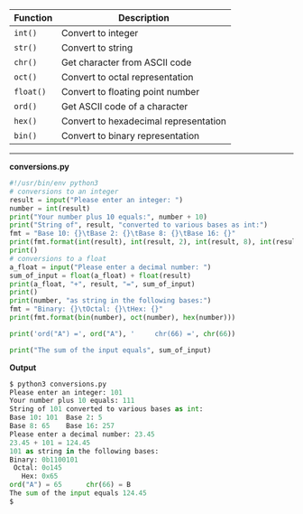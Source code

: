 | Function  | Description                       |
|-----------|-----------------------------------|
| `int()`   | Convert to integer                |
| `str()`   | Convert to string                 |
| `chr()`   | Get character from ASCII code    |
| `oct()`   | Convert to octal representation  |
| `float()` | Convert to floating point number  |
| `ord()`   | Get ASCII code of a character    |
| `hex()`   | Convert to hexadecimal representation |
| `bin()`   | Convert to binary representation  |

* * *
**conversions.py**
```python
#!/usr/bin/env python3
# conversions to an integer
result = input("Please enter an integer: ")
number = int(result)
print("Your number plus 10 equals:", number + 10)
print("String of", result, "converted to various bases as int:")
fmt = "Base 10: {}\tBase 2: {}\tBase 8: {}\tBase 16: {}"
print(fmt.format(int(result), int(result, 2), int(result, 8), int(result, 16)))
print()
# conversions to a float
a_float = input("Please enter a decimal number: ")
sum_of_input = float(a_float) + float(result)
print(a_float, "+", result, "=", sum_of_input)
print()
print(number, "as string in the following bases:")
fmt = "Binary: {}\tOctal: {}\tHex: {}"
print(fmt.format(bin(number), oct(number), hex(number)))

print('ord("A") =', ord("A"), '     chr(66) =', chr(66))

print("The sum of the input equals", sum_of_input)
```

**Output**
```python
$ python3 conversions.py
Please enter an integer: 101
Your number plus 10 equals: 111
String of 101 converted to various bases as int:
Base 10: 101  Base 2: 5
Base 8: 65    Base 16: 257
Please enter a decimal number: 23.45
23.45 + 101 = 124.45
101 as string in the following bases:
Binary: 0b1100101
 Octal: 0o145
   Hex: 0x65
ord("A") = 65      chr(66) = B
The sum of the input equals 124.45
$
```